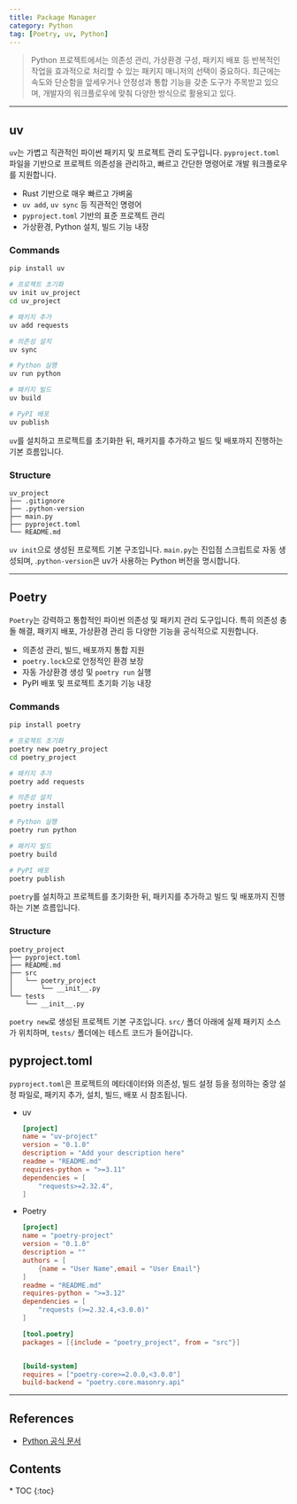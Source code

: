 ```yaml
---
title: Package Manager
category: Python
tag: [Poetry, uv, Python]
---
```


> Python 프로젝트에서는 의존성 관리, 가상환경 구성, 패키지 배포 등 반복적인 작업을 효과적으로 처리할 수 있는 패키지 매니저의 선택이 중요하다. 최근에는 속도와 단순함을 앞세우거나 안정성과 통합 기능을 갖춘 도구가 주목받고 있으며, 개발자의 워크플로우에 맞춰 다양한 방식으로 활용되고 있다.

---

## uv
`uv`는 가볍고 직관적인 파이썬 패키지 및 프로젝트 관리 도구입니다. `pyproject.toml` 파일을 기반으로 프로젝트 의존성을 관리하고, 빠르고 간단한 명령어로 개발 워크플로우를 지원합니다.

- Rust 기반으로 매우 빠르고 가벼움
- `uv add`, `uv sync` 등 직관적인 명령어
- `pyproject.toml` 기반의 표준 프로젝트 관리
- 가상환경, Python 설치, 빌드 기능 내장

### Commands

```bash
pip install uv

# 프로젝트 초기화
uv init uv_project
cd uv_project

# 패키지 추가
uv add requests

# 의존성 설치
uv sync

# Python 실행
uv run python

# 패키지 빌드
uv build

# PyPI 배포
uv publish
```

`uv`를 설치하고 프로젝트를 초기화한 뒤, 패키지를 추가하고 빌드 및 배포까지 진행하는 기본 흐름입니다.

### Structure

```plaintext
uv_project
├── .gitignore
├── .python-version
├── main.py
├── pyproject.toml
└── README.md
```

`uv init`으로 생성된 프로젝트 기본 구조입니다. `main.py`는 진입점 스크립트로 자동 생성되며, .`python-version`은 uv가 사용하는 Python 버전을 명시합니다.

---

## Poetry
`Poetry`는 강력하고 통합적인 파이썬 의존성 및 패키지 관리 도구입니다. 특히 의존성 충돌 해결, 패키지 배포, 가상환경 관리 등 다양한 기능을 공식적으로 지원합니다.

- 의존성 관리, 빌드, 배포까지 통합 지원
- `poetry.lock`으로 안정적인 환경 보장
- 자동 가상환경 생성 및 `poetry run` 실행
- PyPI 배포 및 프로젝트 초기화 기능 내장

### Commands

```bash
pip install poetry

# 프로젝트 초기화
poetry new poetry_project
cd poetry_project

# 패키지 추가
poetry add requests

# 의존성 설치
poetry install

# Python 실행
poetry run python

# 패키지 빌드
poetry build

# PyPI 배포
poetry publish
```

`poetry`를 설치하고 프로젝트를 초기화한 뒤, 패키지를 추가하고 빌드 및 배포까지 진행하는 기본 흐름입니다.

### Structure

```plaintext
poetry_project
├── pyproject.toml
├── README.md
├── src
│   └── poetry_project
│       └── __init__.py
└── tests
    └── __init__.py
```

`poetry new`로 생성된 프로젝트 기본 구조입니다. `src/` 폴더 아래에 실제 패키지 소스가 위치하며, `tests/` 폴더에는 테스트 코드가 들어갑니다.

## pyproject.toml
`pyproject.toml`은 프로젝트의 메타데이터와 의존성, 빌드 설정 등을 정의하는 중앙 설정 파일로, 패키지 추가, 설치, 빌드, 배포 시 참조됩니다.

- uv
  ```toml
  [project]
  name = "uv-project"
  version = "0.1.0"
  description = "Add your description here"
  readme = "README.md"
  requires-python = ">=3.11"
  dependencies = [
      "requests>=2.32.4",
  ]
  ```
- Poetry
  ```toml
  [project]
  name = "poetry-project"
  version = "0.1.0"
  description = ""
  authors = [
      {name = "User Name",email = "User Email"}
  ]
  readme = "README.md"
  requires-python = ">=3.12"
  dependencies = [
      "requests (>=2.32.4,<3.0.0)"
  ]

  [tool.poetry]
  packages = [{include = "poetry_project", from = "src"}]


  [build-system]
  requires = ["poetry-core>=2.0.0,<3.0.0"]
  build-backend = "poetry.core.masonry.api"
  ```

---

## References
- [Python 공식 문서](https://docs.python.org/3/)

<nav class="post-toc" markdown="1">
  <h2>Contents</h2>
* TOC
{:toc}
</nav>
